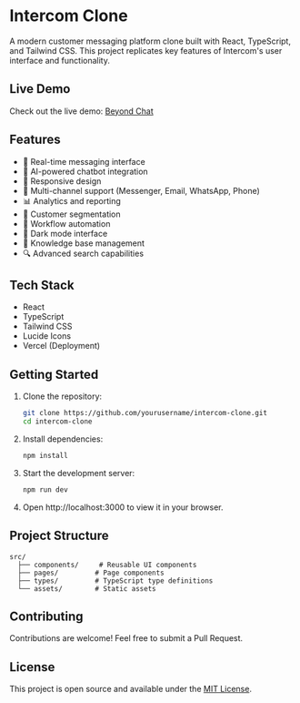 # Intercom Clone

A modern customer messaging platform clone built with React, TypeScript, and Tailwind CSS. This project replicates key features of Intercom's user interface and functionality.

## Live Demo

Check out the live demo: [Beyond Chat](https://beyond-chat-zeta.vercel.app/)

## Features

- 💬 Real-time messaging interface
- 🤖 AI-powered chatbot integration
- 📱 Responsive design
- 📨 Multi-channel support (Messenger, Email, WhatsApp, Phone)
- 📊 Analytics and reporting
- 🎯 Customer segmentation
- 🔄 Workflow automation
- 🎨 Dark mode interface
- 📝 Knowledge base management
- 🔍 Advanced search capabilities

## Tech Stack

- React
- TypeScript
- Tailwind CSS
- Lucide Icons
- Vercel (Deployment)

## Getting Started

1. Clone the repository:
   ```bash
   git clone https://github.com/yourusername/intercom-clone.git
   cd intercom-clone
   ```

2. Install dependencies:
   ```bash
   npm install
   ```

3. Start the development server:
   ```bash
   npm run dev
   ```

4. Open http://localhost:3000 to view it in your browser.

## Project Structure

```
src/
  ├── components/     # Reusable UI components
  ├── pages/         # Page components
  ├── types/         # TypeScript type definitions
  └── assets/        # Static assets
```

## Contributing

Contributions are welcome! Feel free to submit a Pull Request.

## License

This project is open source and available under the [MIT License](LICENSE).
